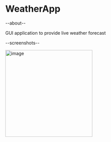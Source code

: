 # WeatherApp


--about--

  GUI application to provide live weather forecast
  
  --screenshots--
  
  <img width="272" alt="image" src="https://user-images.githubusercontent.com/93467751/154795463-0f857607-4221-418c-9889-75a9d6855f2f.png">

